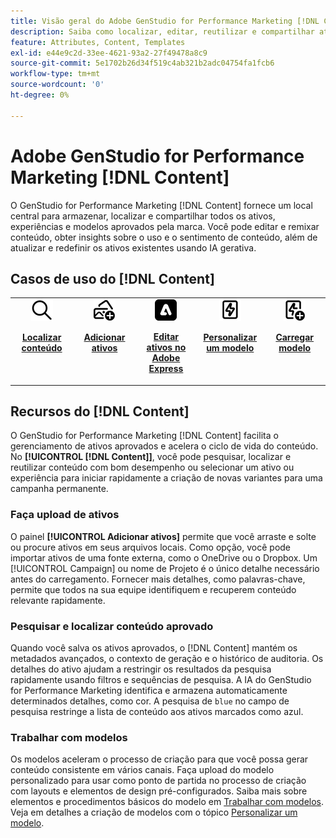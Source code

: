 ```yaml
---
title: Visão geral do Adobe GenStudio for Performance Marketing [!DNL Content]
description: Saiba como localizar, editar, reutilizar e compartilhar ativos aprovados pela marca em um portal intuitivo.
feature: Attributes, Content, Templates
exl-id: e44e9c2d-33ee-4621-93a2-27f49478a8c9
source-git-commit: 5e1702b26d34f519c4ab321b2adc04754fa1fcb6
workflow-type: tm+mt
source-wordcount: '0'
ht-degree: 0%

---
```


# Adobe GenStudio for Performance Marketing [!DNL Content]

O GenStudio for Performance Marketing [!DNL Content] fornece um local central para armazenar, localizar e compartilhar todos os ativos, experiências e modelos aprovados pela marca. Você pode editar e remixar conteúdo, obter insights sobre o uso e o sentimento de conteúdo, além de atualizar e redefinir os ativos existentes usando IA gerativa.

## Casos de uso do [!DNL Content]

<table style="table-layout:fixed">
<tr style="border: 0;">
   <td align="center" valign="top" width="100">
      <a href="../content/manage-assets.md#search">
         <img alt="lente de aumento" src="../../assets/icons/icon-search.png">
      </a>
      <p>
         <a href="../content/manage-assets.md#search">
         <strong>Localizar conteúdo</strong>
         </a>
      </p>
   </td>
   <td align="center" valign="top" width="100">
      <a href="../content/manage-assets.md">
         <img alt="imagens com sinal de mais" src="../../assets/icons/icon-addContent.png">
      </a>
      <p>
         <a href="../content/manage-assets.md">
         <strong>Adicionar ativos</strong>
         </a>
      </p>
   </td>
   <td align="center" valign="top" width="100">
      <a href="../content/asset-details.md#edit-in-express">
         <img alt="Editar no Adobe Express" src="../../assets/icons/icon-editExpress.png">
      </a>
      <p>
         <a href="../content/asset-details.md#edit-in-express">
         <strong>Editar ativos no Adobe Express</strong>
         </a>
      </p>
   </td>
   <td align="center" valign="top" width="100">
      <a href="../content/customize-template.md">
         <img alt="raio parafuso no ativo" src="../../assets/icons/icon-template.png">
      </a>
      <p>
         <a href="../content/customize-template.md">
         <strong>Personalizar um modelo</strong>
         </a>
      </p>
   </td>
   <td align="center" valign="top" width="100">
      <a href="../content/use-templates.md">
         <img alt="raio parafuso no ativo com sinal de mais" src="../../assets/icons/icon-addTemplate.png">
      </a>
      <p>
         <a href="../content/use-templates.md#upload-a-template">
         <strong>Carregar modelo</strong>
         </a>
      </p>
   </td>
</tr>
</table>

## Recursos do [!DNL Content]

O GenStudio for Performance Marketing [!DNL Content] facilita o gerenciamento de ativos aprovados e acelera o ciclo de vida do conteúdo. No **[!UICONTROL [!DNL Content]]**, você pode pesquisar, localizar e reutilizar conteúdo com bom desempenho ou selecionar um ativo ou experiência para iniciar rapidamente a criação de novas variantes para uma campanha permanente.

### Faça upload de ativos

O painel **[!UICONTROL Adicionar ativos]** permite que você arraste e solte ou procure ativos em seus arquivos locais. Como opção, você pode importar ativos de uma fonte externa, como o OneDrive ou o Dropbox. Um [!UICONTROL Campaign] ou nome de Projeto é o único detalhe necessário antes do carregamento. Fornecer mais detalhes, como palavras-chave, permite que todos na sua equipe identifiquem e recuperem conteúdo relevante rapidamente.

### Pesquisar e localizar conteúdo aprovado

Quando você salva os ativos aprovados, o [!DNL Content] mantém os metadados avançados, o contexto de geração e o histórico de auditoria. Os detalhes do ativo ajudam a restringir os resultados da pesquisa rapidamente usando filtros e sequências de pesquisa. A IA do GenStudio for Performance Marketing identifica e armazena automaticamente determinados detalhes, como cor. A pesquisa de `blue` no campo de pesquisa restringe a lista de conteúdo aos ativos marcados como azul.

### Trabalhar com modelos

Os modelos aceleram o processo de criação para que você possa gerar conteúdo consistente em vários canais. Faça upload do modelo personalizado para usar como ponto de partida no processo de criação com layouts e elementos de design pré-configurados. Saiba mais sobre elementos e procedimentos básicos do modelo em [Trabalhar com modelos](use-templates.md). Veja em detalhes a criação de modelos com o tópico [Personalizar um modelo](customize-template.md).
